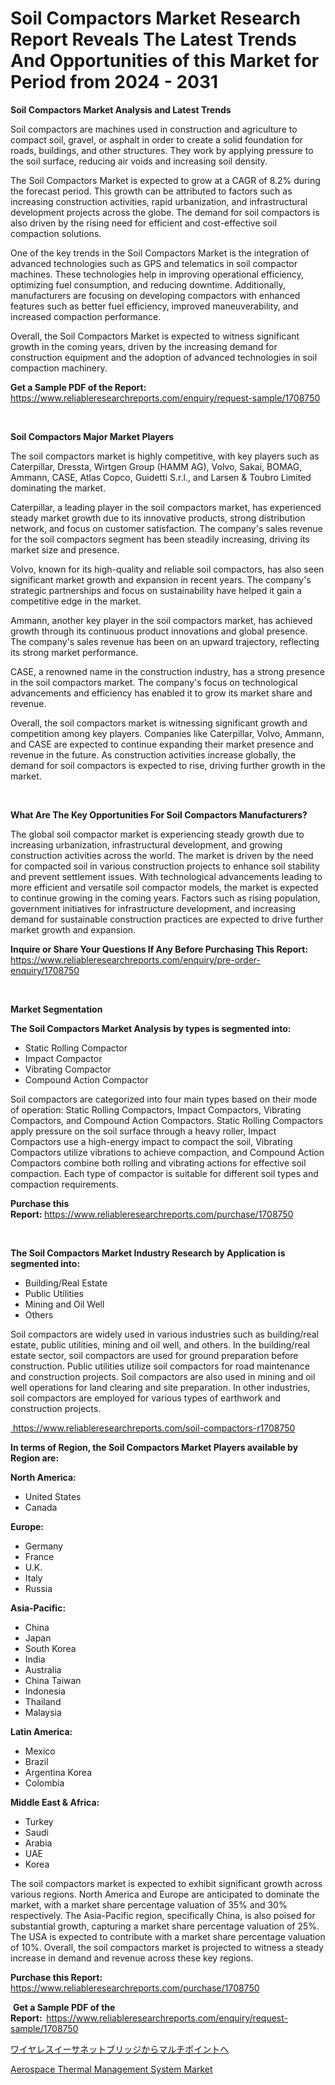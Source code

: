 <p><h1>Soil Compactors Market Research Report Reveals The Latest Trends And Opportunities of this Market for Period from 2024 - 2031</h1></p><p><strong>Soil Compactors Market Analysis and Latest Trends</strong></p>
<p><p>Soil compactors are machines used in construction and agriculture to compact soil, gravel, or asphalt in order to create a solid foundation for roads, buildings, and other structures. They work by applying pressure to the soil surface, reducing air voids and increasing soil density.</p><p>The Soil Compactors Market is expected to grow at a CAGR of 8.2% during the forecast period. This growth can be attributed to factors such as increasing construction activities, rapid urbanization, and infrastructural development projects across the globe. The demand for soil compactors is also driven by the rising need for efficient and cost-effective soil compaction solutions.</p><p>One of the key trends in the Soil Compactors Market is the integration of advanced technologies such as GPS and telematics in soil compactor machines. These technologies help in improving operational efficiency, optimizing fuel consumption, and reducing downtime. Additionally, manufacturers are focusing on developing compactors with enhanced features such as better fuel efficiency, improved maneuverability, and increased compaction performance.</p><p>Overall, the Soil Compactors Market is expected to witness significant growth in the coming years, driven by the increasing demand for construction equipment and the adoption of advanced technologies in soil compaction machinery.</p></p>
<p><strong>Get a Sample PDF of the Report:&nbsp;</strong> <a href="https://www.reliableresearchreports.com/enquiry/request-sample/1708750">https://www.reliableresearchreports.com/enquiry/request-sample/1708750</a></p>
<p>&nbsp;</p>
<p><strong>Soil Compactors Major Market Players</strong></p>
<p><p>The soil compactors market is highly competitive, with key players such as Caterpillar, Dressta, Wirtgen Group (HAMM AG), Volvo, Sakai, BOMAG, Ammann, CASE, Atlas Copco, Guidetti S.r.l., and Larsen & Toubro Limited dominating the market.</p><p>Caterpillar, a leading player in the soil compactors market, has experienced steady market growth due to its innovative products, strong distribution network, and focus on customer satisfaction. The company's sales revenue for the soil compactors segment has been steadily increasing, driving its market size and presence.</p><p>Volvo, known for its high-quality and reliable soil compactors, has also seen significant market growth and expansion in recent years. The company's strategic partnerships and focus on sustainability have helped it gain a competitive edge in the market.</p><p>Ammann, another key player in the soil compactors market, has achieved growth through its continuous product innovations and global presence. The company's sales revenue has been on an upward trajectory, reflecting its strong market performance.</p><p>CASE, a renowned name in the construction industry, has a strong presence in the soil compactors market. The company's focus on technological advancements and efficiency has enabled it to grow its market share and revenue.</p><p>Overall, the soil compactors market is witnessing significant growth and competition among key players. Companies like Caterpillar, Volvo, Ammann, and CASE are expected to continue expanding their market presence and revenue in the future. As construction activities increase globally, the demand for soil compactors is expected to rise, driving further growth in the market.</p></p>
<p>&nbsp;</p>
<p><strong>What Are The Key Opportunities For Soil Compactors Manufacturers?</strong></p>
<p><p>The global soil compactor market is experiencing steady growth due to increasing urbanization, infrastructural development, and growing construction activities across the world. The market is driven by the need for compacted soil in various construction projects to enhance soil stability and prevent settlement issues. With technological advancements leading to more efficient and versatile soil compactor models, the market is expected to continue growing in the coming years. Factors such as rising population, government initiatives for infrastructure development, and increasing demand for sustainable construction practices are expected to drive further market growth and expansion.</p></p>
<p><strong>Inquire or Share Your Questions If Any Before Purchasing This Report:</strong> <a href="https://www.reliableresearchreports.com/enquiry/pre-order-enquiry/1708750">https://www.reliableresearchreports.com/enquiry/pre-order-enquiry/1708750</a></p>
<p>&nbsp;</p>
<p><strong>Market Segmentation</strong></p>
<p><strong>The Soil Compactors Market Analysis by types is segmented into:</strong></p>
<p><ul><li>Static Rolling Compactor</li><li>Impact Compactor</li><li>Vibrating Compactor</li><li>Compound Action Compactor</li></ul></p>
<p><p>Soil compactors are categorized into four main types based on their mode of operation: Static Rolling Compactors, Impact Compactors, Vibrating Compactors, and Compound Action Compactors. Static Rolling Compactors apply pressure on the soil surface through a heavy roller, Impact Compactors use a high-energy impact to compact the soil, Vibrating Compactors utilize vibrations to achieve compaction, and Compound Action Compactors combine both rolling and vibrating actions for effective soil compaction. Each type of compactor is suitable for different soil types and compaction requirements.</p></p>
<p><strong>Purchase this Report:&nbsp;</strong><a href="https://www.reliableresearchreports.com/purchase/1708750">https://www.reliableresearchreports.com/purchase/1708750</a></p>
<p>&nbsp;</p>
<p><strong>The Soil Compactors Market Industry Research by Application is segmented into:</strong></p>
<p><ul><li>Building/Real Estate</li><li>Public Utilities</li><li>Mining and Oil Well</li><li>Others</li></ul></p>
<p><p>Soil compactors are widely used in various industries such as building/real estate, public utilities, mining and oil well, and others. In the building/real estate sector, soil compactors are used for ground preparation before construction. Public utilities utilize soil compactors for road maintenance and construction projects. Soil compactors are also used in mining and oil well operations for land clearing and site preparation. In other industries, soil compactors are employed for various types of earthwork and construction projects.</p></p>
<p><a href="https://www.reliableresearchreports.com/soil-compactors-r1708750">&nbsp;https://www.reliableresearchreports.com/soil-compactors-r1708750</a></p>
<p><strong>In terms of Region, the Soil Compactors Market Players available by Region are:</strong></p>
<p>
    <p> <strong> North America: </strong>
        <ul>
            <li>United States</li>
            <li>Canada</li>
        </ul>
        </p> 
    <p> <strong> Europe: </strong>
        <ul>
            <li>Germany</li>
            <li>France</li>
            <li>U.K.</li>
            <li>Italy</li>
            <li>Russia</li>
        </ul>
        </p> 
    <p> <strong> Asia-Pacific: </strong>
        <ul>
            <li>China</li>
            <li>Japan</li>
            <li>South Korea</li>
            <li>India</li>
            <li>Australia</li>
            <li>China Taiwan</li>
            <li>Indonesia</li>
            <li>Thailand</li>
            <li>Malaysia</li>
        </ul>
        </p> 
    <p> <strong> Latin America: </strong>
        <ul>
            <li>Mexico</li>
            <li>Brazil</li>
            <li>Argentina Korea</li>
            <li>Colombia</li>
        </ul>
        </p> 
    <p> <strong> Middle East & Africa: </strong>
        <ul>
            <li>Turkey</li>
            <li>Saudi</li>
            <li>Arabia</li>
            <li>UAE</li>
            <li>Korea</li>
        </ul>
    </p>
    </p>
<p><p>The soil compactors market is expected to exhibit significant growth across various regions. North America and Europe are anticipated to dominate the market, with a market share percentage valuation of 35% and 30% respectively. The Asia-Pacific region, specifically China, is also poised for substantial growth, capturing a market share percentage valuation of 25%. The USA is expected to contribute with a market share percentage valuation of 10%. Overall, the soil compactors market is projected to witness a steady increase in demand and revenue across these key regions.</p></p>
<p><strong>Purchase this Report: </strong><a href="https://www.reliableresearchreports.com/purchase/1708750">https://www.reliableresearchreports.com/purchase/1708750</a></p>
<p>&nbsp;<strong>Get a Sample PDF of the Report:&nbsp;&nbsp;</strong><a href="https://www.reliableresearchreports.com/enquiry/request-sample/1708750">https://www.reliableresearchreports.com/enquiry/request-sample/1708750</a></p>
<p><strong></strong></p>
<p><p><a href="https://github.com/mohamedbakry57/Market-Research-Report-List-4/blob/main/4181875153068.md">ワイヤレスイーサネットブリッジからマルチポイントへ</a></p><p><a href="https://view.publitas.com/reportprime-1/aerospace-thermal-management-system-market-research-report-includes-analysis-on-market-size-share-and-growth-rate-at-5-3-cagr-forecasted-from-2024-to-2031/">Aerospace Thermal Management System Market</a></p></p>